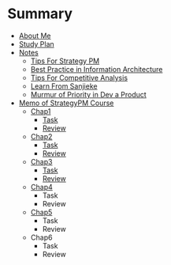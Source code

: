 # Summary

- [About Me](CONTENT/InfoSelfIntro.md)
- [Study Plan](CONTENT/InfoPlanCourseStudy.md)
- [Notes](CONTENT/ChapNotes.md)
	- [Tips For Strategy PM](CONTENT/Tips4StrategyPM.md)
	- [Best Practice in Information Architecture](CONTENT/InfoBestPracticeIA.md) 
	- [Tips For Competitive Analysis](CONTENT/HbCompetitiveAnalysis.md)
	- [Learn From Sanjieke](CONTENT/InfoLearnFromsanjieke.md)
	- [Murmur of Priority in Dev a Product](CONTENT/MurStartupDevPriority.md)
- [Memo of StrategyPM Course](CONTENT/ChapCourseStrategyPM.md)
	- [Chap1](CONTENT/Chap1.md)
		- [Task](CONTENT/Chap1Task.md)
		- [Review](CONTENT/Chap1Review.md)
	- [Chap2](CONTENT/Chap2.md)
		- [Task](CONTENT/Chap2Task.md)
		- [Review](CONTENT/Chap2Review.md)
	- [Chap3](CONTENT/Chap3.md)
		- [Task](CONTENT/Chap3Task.md)
		- [Review](CONTENT/Chap3Review.md)
	- [Chap4](CONTENT/Chap4.md)
		- Task
		- Review
	- [Chap5](CONTENT/Chap5.md)
		- Task
		- Review
	- Chap6
		- Task
		- Review


